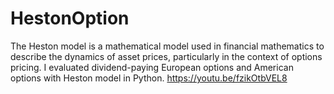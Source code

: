 # HestonOption
The Heston model is a mathematical model used in financial mathematics to describe the dynamics of asset prices, particularly in the context of options pricing. I evaluated dividend-paying European options and American options with Heston model in Python.  https://youtu.be/fzikOtbVEL8
